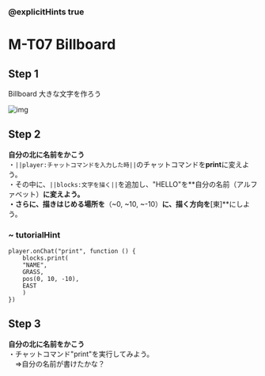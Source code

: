 ### @explicitHints true

# M-T07 Billboard

## Step 1
Billboard
大きな文字を作ろう

![img](https://teck89.xsrv.jp/MEE_tutorial/img/M-T07-0.gif)

## Step 2
**自分の北に名前をかこう**  
・``||player:チャットコマンドを入力した時||``のチャットコマンドを**print**に変えよう。  
・その中に、``||blocks:文字を描く||``を追加し、"HELLO"を**自分の名前（アルファベット）**に変えよう。  
・さらに、描きはじめる場所を**（~0, ~10, ~-10）**に、描く方向を**[東]**にしよう。

### ~ tutorialHint

``` blocks
player.onChat("print", function () {
    blocks.print(
    "NAME",
    GRASS,
    pos(0, 10, -10),
    EAST
    )
})

```

## Step 3
**自分の北に名前をかこう**  
・チャットコマンド"print"を実行してみよう。  
　⇒自分の名前が書けたかな？
